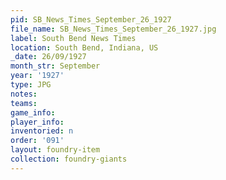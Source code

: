 ```yaml
---
pid: SB_News_Times_September_26_1927
file_name: SB_News_Times_September_26_1927.jpg
label: South Bend News Times
location: South Bend, Indiana, US
_date: 26/09/1927
month_str: September
year: '1927'
type: JPG
notes: 
teams: 
game_info: 
player_info: 
inventoried: n
order: '091'
layout: foundry-item
collection: foundry-giants
---
```

